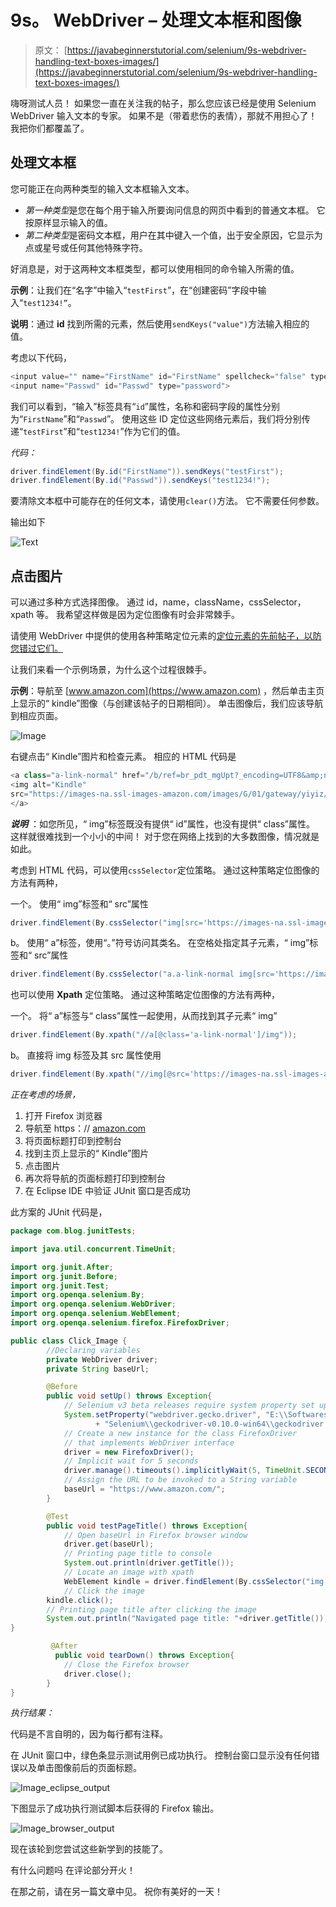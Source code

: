 # 9s。 WebDriver – 处理文本框和图像

> 原文： [https://javabeginnerstutorial.com/selenium/9s-webdriver-handling-text-boxes-images/](https://javabeginnerstutorial.com/selenium/9s-webdriver-handling-text-boxes-images/)

嗨呀测试人员！ 如果您一直在关注我的帖子，那么您应该已经是使用 Selenium WebDriver 输入文本的专家。 如果不是（带着悲伤的表情），那就不用担心了！ 我把你们都覆盖了。

## 处理文本框

您可能正在向两种类型的输入文本框输入文本。

*   *第一种类型*是您在每个用于输入所要询问信息的网页中看到的普通文本框。 它按原样显示输入的值。
*   *第二种类型*是密码文本框，用户在其中键入一个值，出于安全原因，它显示为点或星号或任何其他特殊字符。

好消息是，对于这两种文本框类型，都可以使用相同的命令输入所需的值。

**示例**：让我们在“名字”中输入“`testFirst`”，在“创建密码”字段中输入“`test1234!”`。

**说明**：通过 **id** 找到所需的元素，然后使用`sendKeys("value")`方法输入相应的值。

考虑以下代码，

```java
<input value="" name="FirstName" id="FirstName" spellcheck="false" type="text">
<input name="Passwd" id="Passwd" type="password">
```

我们可以看到，“输入”标签具有“`id`”属性，名称和密码字段的属性分别为“`FirstName`”和“`Passwd`”。 使用这些 ID 定位这些网络元素后，我们将分别传递“`testFirst`”和“`test1234!`”作为它们的值。

*代码：*

```java
driver.findElement(By.id("FirstName")).sendKeys("testFirst");
driver.findElement(By.id("Passwd")).sendKeys("test1234!");
```

要清除文本框中可能存在的任何文本，请使用`clear()`方法。 它不需要任何参数。

输出如下

![Text](img/0cf941611e44e7775d4a9e608d216712.png)    

## 点击图片

可以通过多种方式选择图像。 通过 id，name，className，cssSelector，xpath 等。 我希望这样做是因为定位图像有时会非常棘手。

请使用 WebDriver 中提供的使用各种策略定位元素的[定位元素的先前帖子，以防您错过它们。](https://javabeginnerstutorial.com/selenium/9j-webdriver-locating-elements-1/)

让我们来看一个示例场景，为什么这个过程很棘手。

**示例**：导航至 [www.amazon.com](https://www.amazon.com) ，然后单击主页上显示的“ kindle”图像（与创建该帖子的日期相同）。 单击图像后，我们应该导航到相应页面。

![Image](img/e8b6c97eab0095fb2fb26ac8a0fb070a.png)

右键点击“ Kindle”图片和检查元素。 相应的 HTML 代码是

```java
<a class="a-link-normal" href="/b/ref=br_pdt_mgUpt?_encoding=UTF8&amp;node=6669702011&amp;pf_rd_m=ATVPDKIKX0DER&amp;pf_rd_s=&amp;pf_rd_r=5VQBXJP2N17GX77H0TN9&amp;pf_rd_t=36701&amp;pf_rd_p=9c7b479f-fe0c-48f3-a1ab-c19df6492672&amp;pf_rd_i=desktop">
<img alt="Kindle" 
src="https://images-na.ssl-images-amazon.com/images/G/01/gateway/yiyiz/Kindle._CB300901238_.png" width="292px" height="292px">
</a> 
```

***说明*** ：如您所见，“ img”标签既没有提供“ id”属性，也没有提供“ class”属性。 这样就很难找到一个小小的中间！ 对于您在网络上找到的大多数图像，情况就是如此。

考虑到 HTML 代码，可以使用`cssSelector`定位策略。 通过这种策略定位图像的方法有两种，

一个。 使用“ img”标签和“ src”属性

```java
driver.findElement(By.cssSelector("img[src='https://images-na.ssl-images-amazon.com/images/G/01/gateway/yiyiz/Kindle._CB300901238_.png']"));
```

b。 使用“ a”标签，使用“。”符号访问其类名。 在空格处指定其子元素，“ img”标签和“ src”属性

```java
driver.findElement(By.cssSelector("a.a-link-normal img[src='https://images-na.ssl-images-amazon.com/images/G/01/gateway/yiyiz/Kindle._CB300901238_.png']"));
```

也可以使用 **Xpath** 定位策略。 通过这种策略定位图像的方法有两种，

一个。 将“ a”标签与“ class”属性一起使用，从而找到其子元素“ img”

```java
driver.findElement(By.xpath("//a[@class='a-link-normal']/img"));
```

b。 直接将 img 标签及其 src 属性使用

```java
driver.findElement(By.xpath("//img[@src='https://images-na.ssl-images-amazon.com/images/G/01/gateway/yiyiz/Kindle._CB300901238_.png']"));
```

*正在考虑的场景，*

1.  打开 Firefox 浏览器
2.  导航至 https：// [amazon.com](https://www.amazon.com)
3.  将页面标题打印到控制台
4.  找到主页上显示的“ Kindle”图片
5.  点击图片
6.  再次将导航的页面标题打印到控制台
7.  在 Eclipse IDE 中验证 JUnit 窗口是否成功

此方案的 JUnit 代码是，

```java
package com.blog.junitTests;

import java.util.concurrent.TimeUnit;

import org.junit.After;
import org.junit.Before;
import org.junit.Test;
import org.openqa.selenium.By;
import org.openqa.selenium.WebDriver;
import org.openqa.selenium.WebElement;
import org.openqa.selenium.firefox.FirefoxDriver;

public class Click_Image {
        //Declaring variables
        private WebDriver driver; 
        private String baseUrl;

        @Before
        public void setUp() throws Exception{
            // Selenium v3 beta releases require system property set up
            System.setProperty("webdriver.gecko.driver", "E:\\Softwares\\"
                   + "Selenium\\geckodriver-v0.10.0-win64\\geckodriver.exe");
            // Create a new instance for the class FirefoxDriver
            // that implements WebDriver interface
            driver = new FirefoxDriver();
            // Implicit wait for 5 seconds
            driver.manage().timeouts().implicitlyWait(5, TimeUnit.SECONDS);
            // Assign the URL to be invoked to a String variable
            baseUrl = "https://www.amazon.com/";
        }

        @Test
        public void testPageTitle() throws Exception{
            // Open baseUrl in Firefox browser window
            driver.get(baseUrl);
            // Printing page title to console
            System.out.println(driver.getTitle());
            // Locate an image with xpath
            WebElement kindle = driver.findElement(By.cssSelector("img[src='https://images-na.ssl-images-amazon.com/images/G/01/gateway/yiyiz/Kindle._CB300901238_.png']"));
            // Click the image
	    kindle.click();
	    // Printing page title after clicking the image
	    System.out.println("Navigated page title: "+driver.getTitle());        
}

         @After
          public void tearDown() throws Exception{
            // Close the Firefox browser
            driver.close();
        }
}
```

*执行结果：*

代码是不言自明的，因为每行都有注释。

在 JUnit 窗口中，绿色条显示测试用例已成功执行。 控制台窗口显示没有任何错误以及单击图像前后的页面标题。

![Image_eclipse_output](img/9b68bb9dc7e43c44056f5c8a0b41fe75.png)

下图显示了成功执行测试脚本后获得的 Firefox 输出。

![Image_browser_output](img/5a950207260065d079d6d163e6fd6762.png)

现在该轮到您尝试这些新学到的技能了。

有什么问题吗 在评论部分开火！

在那之前，请在另一篇文章中见。 祝你有美好的一天！

